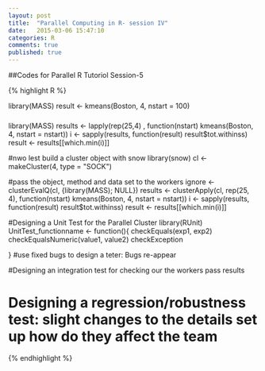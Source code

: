 ```yaml
---
layout: post
title:  "Parallel Computing in R- session IV"
date:   2015-03-06 15:47:10
categories: R
comments: true
published: true
---
```


##Codes for Parallel R Tutoriol Session-5

 {% highlight R %}

library(MASS)
result <- kmeans(Boston, 4, nstart  = 100)
#####
library(MASS)
results <- lapply(rep(25,4) , function(nstart) kmeans(Boston, 4, nstart = nstart))
i <- sapply(results, function(result) result$tot.withinss)
result <- results[[which.min(i)]]

#nwo lest build a cluster object with snow
library(snow)
cl <- makeCluster(4, type = "SOCK")

#pass the object, method and data set to the workers
ignore <-  clusterEvalQ(cl, {library(MASS); NULL})
results <- clusterApply(cl, rep(25, 4), function(nstart) kmeans(Boston, 4, nstart = nstart))
i <- sapply(results, function(result) result$tot.withinss)
result <- results[[which.min(i)]]



#Designing a Unit Test for the Parallel Cluster
library(RUnit)
UnitTest_functionname <- function(){
  checkEquals(exp1, exp2)
  checkEqualsNumeric(value1, value2)
  checkException
  
}
#use fixed bugs to design a teter: Bugs re-appear

#Designing an integration test for checking our the workers pass results


# Designing a regression/robustness test: slight changes to the details set up how do they affect the team


 {% endhighlight %}

